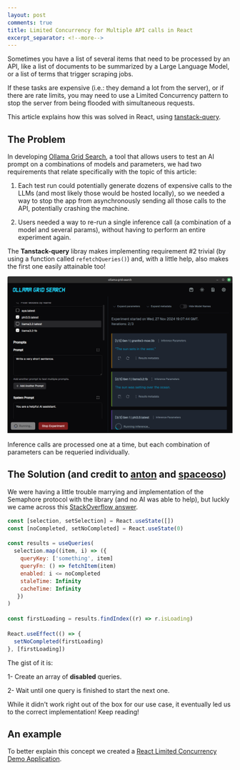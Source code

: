 ```yaml
---
layout: post
comments: true
title: Limited Concurrency for Multiple API calls in React
excerpt_separator: <!--more-->
---
```


Sometimes you have a list of several items that need to be processed by an API, like a list of documents to be summarized by a Large Language Model, or a list of terms that trigger scraping jobs.

If these tasks are expensive (i.e.: they demand a lot from the server), or if there are rate limits, you may need to use a Limited Concurrency pattern to stop the server from being flooded with simultaneous requests.

This article explains how this was solved in React, using [tanstack-query](https://tanstack.com/query/latest).

<!--more-->

## The Problem

In developing [Ollama Grid Search](https://github.com/dezoito/ollama-grid-search), a tool that allows users to test an AI prompt on a combinations of models and parameters, we had two requirements that relate specifically with the topic of this article:

1. Each test run could potentially generate dozens of expensive calls to the LLMs (and most likely those would be hosted locally), so we needed a way to stop the app from asynchronously sending all those calls to the API, potentially crashing the machine.

2. Users needed a way to re-run a single inference call (a combination of a model and several params), without having to perform an entire experiment again.

The **Tanstack-query** libray makes implementing requirement #2 trivial (by using a function called `refetchQueries()`) and, with a little help, also makes the first one easily attainable too!

<img src="https://raw.githubusercontent.com/dezoito/ollama-grid-search/main/screenshots/main.png" alt="Ollama Grid Search interface" width="720">

Inference calls are processed one at a time, but each combination of parameters can be requeried individually.

## The Solution (and credit to [anton](https://stackoverflow.com/users/8571434/anton) and [spaceoso](https://stackoverflow.com/users/6090489/spaceoso))

We were having a little trouble marrying and implementation of the Semaphore protocol with the library (and no AI was able to help), but luckly we came across this [StackOverflow answer](https://stackoverflow.com/a/76953016).

```js
const [selection, setSelection] = React.useState([])
const [noCompleted, setNoCompleted] = React.useState(0)

const results = useQueries(
  selection.map((item, i) => ({
    queryKey: ['something', item]
    queryFn: () => fetchItem(item)
    enabled: i <= noCompleted
    staleTime: Infinity
    cacheTime: Infinity
   })
)

const firstLoading = results.findIndex((r) => r.isLoading)

React.useEffect(() => {
  setNoCompleted(firstLoading)
}, [firstLoading])
```

The gist of it is:

1- Create an array of **disabled** queries.

2- Wait until one query is finished to start the next one.

While it didn't work right out of the box for our use case, it eventually led us to the correct implementation! Keep reading!

## An example

To better explain this concept we created a [React Limited Concurrency Demo Application](https://github.com/dezoito/react-limited-concurrency-queries).

<!-- Add animations -->
